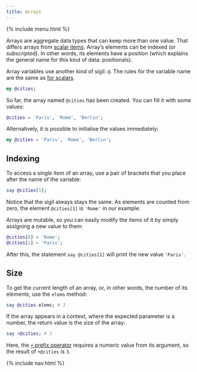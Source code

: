 ```yaml
---
title: Arrays
---
```


{% include menu.html %}

Arrays are aggregate data types that can keep more than one value. That differs arrays from [scalar items](/essentials/scalar-variables). Array’s elements can be indexed (or _subscripted_). In other words, its elements have a position (which explains the general name for this kind of data: positionals).

Array variables use another kind of sigil: `@`. The rules for the variable name are the same as [for scalars](/essentials/scalar-variables/identifiers/).

```raku
my @cities;
```

So far, the array named `@cities` has been created. You can fill it with some values:

```raku
@cities = 'Paris', 'Rome', 'Berlin';
```

Alternatively, it is possible to initialise the values immediately:

```raku
my @cities = 'Paris', 'Rome', 'Berlin';
```

## Indexing

To access a single item of an array, use a pair of brackets that you place after the name of the variable:

```raku
say @cities[1];
```

Notice that the sigil always stays the same. As elements are counted from zero, the element `@cities[1]` is `'Rome'` in our example.

Arrays are mutable, so you can easily modify the items of it by simply assigning a new value to them:

```raku
@cities[0] = 'Rome';
@cities[1] = 'Paris';
```

After this, the statement `say @cities[1]` will print the new value `'Paris'`.

## Size

To get the current length of an array, or, in other words, the number of its elements, use the `elems` method:

```raku
say @cities.elems; # 3
```

If the array appears in a context, where the expected parameter is a number, the return value is the size of the array:

```raku
say +@cities; # 3
```

Here, the [`+` prefix operator](/essentials/coercion/prefixes) requires a numeric value from its argument, so the result of `+@cities` is `3`.

{% include nav.html %}
